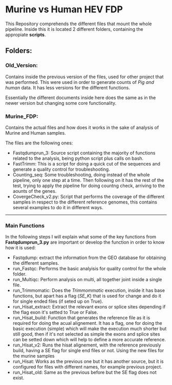 # Murine vs Human HEV FDP

This Repository comprehends the different files that mount the whole pipeline. Inside this it is located 2 different folders,
containing the appropiate **scripts**.

## Folders:

### Old_Version:
Contains inside the previous version of the files, used for other project that was performed. This were used in order to generate
counts of _Pig and human_ data. It has less versions for the different functions.

Essentially the different documents inside here does the same as in the newer version but changing some core functionality.

### Murine_FDP:
Contains the actual files and how does it works in the sake of analysis of Murine and Human samples.

The files are the following ones:

- Fastqdumprun_3: Source script containing the majority of functions related to the analysis, being python script plus calls on bash.
- FastTrimm: This is a script for doing a quick cut of the sequences and generate a quality control for troubleshooting.
- Counting_seq: Some troubleshooting, doing instead of the whole pipeline, only one step at a time. Then following on it has the
  rest of the test, trying to apply the pipeline for doing countng check, arriving to the aounts of the genes.
- CovergeCheck_v2.py: Script that performs the coverage of the different samples in respect to the different reference genomes, this
  contains several examples to do it in different ways.

-----
### Main Functions

In the following steps I will explain what some of the key functions from **Fastqdumprun_3.py** are important
or develop the function in order to know  how it is used:

- Fastqdump: extract the information from the GEO database for obtaining the different samples.
- run_Fastqc: Performs the basic analyisis for quality control for the whole folder.
- run_Multiqc: Perform analysis on multi, all together joint inside a single file.
- run_Trimmomatic: Does the _Trimmommatic_ execution, inside it has base functions, but apart has a flag (*SE_K*)
  that is used for change and do it for single ended files (if seted up on True).
- run_Hisat_extract: Extract the relevant exons or splice sites depending if the flag exon it's setted to
  True or False.
- run_Hisat_build: Function that generates the reference file as it is required for doing the acual alignement.
  It has a flag, one for doing the basic execution (simple) which will make the execution much shorter but still
  good, then if it's not selected as simple the exons and splice sites can be setted down which will help to define a more
  accurate reference.
- run_Hisat_v2: Runs the hisat alignement, with the reference previously build, having a SE flag for single end files or not. Using
  the new files for the murine samples
- run_Hisat: Works as the previous one but it has another source, but it is configured for files with different names, for example previous
  project.
- run_Hisat_old: Same as the previous before but the SE flag does not exist.
